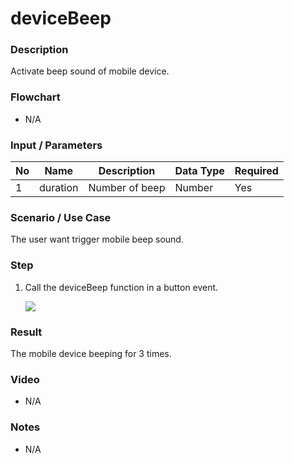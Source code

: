 
# deviceBeep

### Description

Activate beep sound of mobile device.

### Flowchart

- N/A

### Input / Parameters

| No | Name | Description | Data Type | Required |
| ------ | ------ | ------ |------ | ------ |
| 1 | duration | Number of beep | Number | Yes |

### Scenario / Use Case

The user want trigger mobile beep sound.

### Step

1. Call the deviceBeep function in a button event.

    ![](../../../../document/function/Device/deviceBeep/deviceBeep-step-1.png?raw=true)
    
### Result

The mobile device beeping for 3 times.

### Video

- N/A
<!--[![Video](http://i.imgur.com/Ot5DWAW.png)](https://youtu.be/StTqXEQ2l-Y?t=35s)-->

### Notes

- N/A